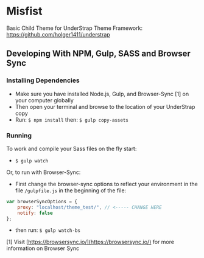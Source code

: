 # Misfist
Basic Child Theme for UnderStrap Theme Framework: https://github.com/holger1411/understrap

## Developing With NPM, Gulp, SASS and Browser Sync

### Installing Dependencies
- Make sure you have installed Node.js, Gulp, and Browser-Sync [1] on your computer globally
- Then open your terminal and browse to the location of your UnderStrap copy
- Run: `$ npm install` then: `$ gulp copy-assets`

### Running
To work and compile your Sass files on the fly start:

- `$ gulp watch`

Or, to run with Browser-Sync:

- First change the browser-sync options to reflect your environment in the file `/gulpfile.js` in the beginning of the file:
```javascript
var browserSyncOptions = {
    proxy: "localhost/theme_test/", // <----- CHANGE HERE
    notify: false
};
```
- then run: `$ gulp watch-bs`

[1] Visit [https://browsersync.io/](https://browsersync.io/) for more information on Browser Sync
